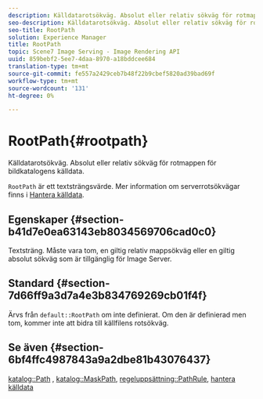 ```yaml
---
description: Källdatarotsökväg. Absolut eller relativ sökväg för rotmappen för bildkatalogens källdata.
seo-description: Källdatarotsökväg. Absolut eller relativ sökväg för rotmappen för bildkatalogens källdata.
seo-title: RootPath
solution: Experience Manager
title: RootPath
topic: Scene7 Image Serving - Image Rendering API
uuid: 859bebf2-5ee7-4daa-8970-a18bddcee684
translation-type: tm+mt
source-git-commit: fe557a2429ceb7b48f22b9cbef5820ad39bad69f
workflow-type: tm+mt
source-wordcount: '131'
ht-degree: 0%

---
```



# RootPath{#rootpath}

Källdatarotsökväg. Absolut eller relativ sökväg för rotmappen för bildkatalogens källdata.

`RootPath` är ett textsträngsvärde. Mer information om serverrotsökvägar finns i [Hantera källdata](../../../../../is-api/image-serving-api-ref/c-configuration-and-administration/c-managing-content/r-source-data.md#reference-4eebd51b2db2401c90be771d3382329e).

## Egenskaper {#section-b41d7e0ea63143eb8034569706cad0c0}

Textsträng. Måste vara tom, en giltig relativ mappsökväg eller en giltig absolut sökväg som är tillgänglig för Image Server.

## Standard {#section-7d66ff9a3d7a4e3b834769269cb01f4f}

Ärvs från `default::RootPath` om inte definierat. Om den är definierad men tom, kommer inte att bidra till källfilens rotsökväg.

## Se även {#section-6bf4ffc4987843a9a2dbe81b43076437}

[katalog::Path](/help/aem-is-ir-api/is-api/image-catalog/image-serving-api-ref/c-image-catalog-reference/c-image-svg-data-reference/c-image-data-reference/r-path-cat.md) ,  [katalog::MaskPath](/help/aem-is-ir-api/is-api/image-catalog/image-serving-api-ref/c-image-catalog-reference/c-image-svg-data-reference/c-image-data-reference/r-maskpath-cat.md),   [regeluppsättning::PathRule](../../../../../is-api/image-catalog/image-serving-api-ref/c-image-catalog-reference/c-rule-set-reference/c-rule-set-reference.md#concept-3e5058cf3507470b82cac638df23ea8e),  [hantera källdata](../../../../../is-api/image-serving-api-ref/c-configuration-and-administration/c-managing-content/r-source-data.md#reference-4eebd51b2db2401c90be771d3382329e)
